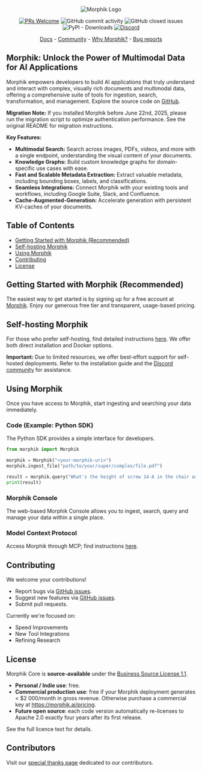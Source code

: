 <p align="center">
  <img alt="Morphik Logo" src="assets/morphik_logo.png">
</p>
<p align="center">
  <a href='http://makeapullrequest.com'><img alt='PRs Welcome' src='https://img.shields.io/badge/PRs-welcome-brightgreen.svg?style=shields'/></a>
  <img alt="GitHub commit activity" src="https://img.shields.io/github/commit-activity/m/morphik-org/morphik-core"/>
  <img alt="GitHub closed issues" src="https://img.shields.io/github/issues-closed/morphik-org/morphik-core"/>
  <img alt="PyPI - Downloads" src="https://img.shields.io/pypi/dm/morphik">
  <a href="https://discord.gg/BwMtv3Zaju"><img alt="Discord" src="https://img.shields.io/discord/1336524712817332276?logo=discord&label=discord"></a>
</p>

<p align="center">
  <a href="https://morphik.ai/docs">Docs</a> - <a href="https://discord.gg/BwMtv3Zaju">Community</a> - <a href="https://morphik.ai/docs/blogs/gpt-vs-morphik-multimodal">Why Morphik?</a> - <a href="https://github.com/morphik-org/morphik-core/issues/new?assignees=&labels=bug&template=bug_report.md">Bug reports</a>
</p>

## Morphik: Unlock the Power of Multimodal Data for AI Applications

Morphik empowers developers to build AI applications that truly understand and interact with complex, visually rich documents and multimodal data, offering a comprehensive suite of tools for ingestion, search, transformation, and management.  Explore the source code on [GitHub](https://github.com/morphik-org/morphik-core).

**Migration Note:**  If you installed Morphik before June 22nd, 2025, please run the migration script to optimize authentication performance. See the original README for migration instructions.

**Key Features:**

*   **Multimodal Search:** Search across images, PDFs, videos, and more with a single endpoint, understanding the visual content of your documents.
*   **Knowledge Graphs:** Build custom knowledge graphs for domain-specific use cases with ease.
*   **Fast and Scalable Metadata Extraction:** Extract valuable metadata, including bounding boxes, labels, and classifications.
*   **Seamless Integrations:** Connect Morphik with your existing tools and workflows, including Google Suite, Slack, and Confluence.
*   **Cache-Augmented-Generation:** Accelerate generation with persistent KV-caches of your documents.

## Table of Contents

*   [Getting Started with Morphik (Recommended)](#getting-started-with-morphik-recommended)
*   [Self-hosting Morphik](#self-hosting-morphik)
*   [Using Morphik](#using-morphik)
*   [Contributing](#contributing)
*   [License](#license)

## Getting Started with Morphik (Recommended)

The easiest way to get started is by signing up for a free account at [Morphik](https://www.morphik.ai/signup).  Enjoy our generous free tier and transparent, usage-based pricing.

## Self-hosting Morphik

For those who prefer self-hosting, find detailed instructions [here](https://morphik.ai/docs/getting-started). We offer both direct installation and Docker options.

**Important:**  Due to limited resources, we offer best-effort support for self-hosted deployments.  Refer to the installation guide and the [Discord community](https://discord.gg/BwMtv3Zaju) for assistance.

## Using Morphik

Once you have access to Morphik, start ingesting and searching your data immediately.

### Code (Example: Python SDK)

The Python SDK provides a simple interface for developers.

```python
from morphik import Morphik

morphik = Morphik("<your-morphik-uri>")
morphik.ingest_file("path/to/your/super/complex/file.pdf")

result = morphik.query("What's the height of screw 14-A in the chair assembly instructions?")
print(result)
```

### Morphik Console

The web-based Morphik Console allows you to ingest, search, query and manage your data within a single place.

### Model Context Protocol

Access Morphik through MCP; find instructions [here](https://morphik.ai/docs/using-morphik/mcp).

## Contributing

We welcome your contributions!

*   Report bugs via [GitHub issues](https://github.com/morphik-org/morphik-core/issues).
*   Suggest new features via [GitHub issues](https://github.com/morphik-org/morphik-core/issues).
*   Submit pull requests.

Currently we're focused on:
* Speed Improvements
* New Tool Integrations
* Refining Research

## License

Morphik Core is **source-available** under the [Business Source License 1.1](./LICENSE).

*   **Personal / Indie use**: free.
*   **Commercial production use**: free if your Morphik deployment generates < $2 000/month in gross revenue.
    Otherwise purchase a commercial key at <https://morphik.ai/pricing>.
*   **Future open source**: each code version automatically re-licenses to Apache 2.0 exactly four years after its first release.

See the full licence text for details.

## Contributors

Visit our [special thanks page](https://morphik.ai/docs/special-thanks) dedicated to our contributors.